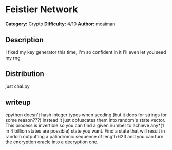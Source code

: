# Feistier Network
**Category:** Crypto
**Difficulty:** 4/10
**Author:** moaiman

## Description
I fixed my key generator this time, I'm so confident in it I'll even let you seed my rng

## Distribution
just chal.py

## writeup
cpython doesn't hash integer types when seeding (but it does for strings for some reason???) instead it just obfuscates them into random's state vector. This process is invertible so you can find a given number to achieve any*(1 in 4 billion states are possible) state you want. Find a state that will result in random outputting a palindromic sequence of length 623 and you can turn the encryption oracle into a decryption one. 